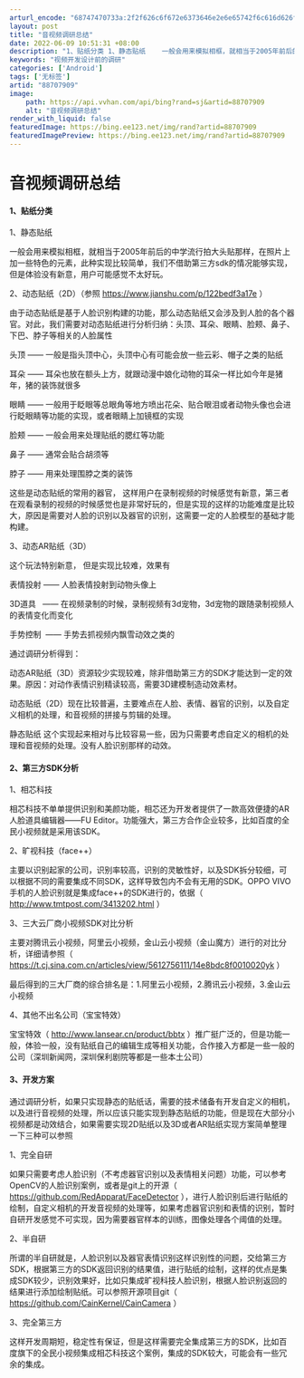 ```yaml
---
arturl_encode: "68747470733a:2f2f626c6f672e6373646e2e6e65742f6c616d626f6f5f636e:2f61727469636c652f64657461696c732f3838373037393039"
layout: post
title: "音视频调研总结"
date: 2022-06-09 10:51:31 +08:00
description: "1、贴纸分类 1、静态贴纸    一般会用来模拟相框，就相当于2005年前后的中学流行拍大头贴那样，"
keywords: "视频开发设计前的调研"
categories: ['Android']
tags: ['无标签']
artid: "88707909"
image:
    path: https://api.vvhan.com/api/bing?rand=sj&artid=88707909
    alt: "音视频调研总结"
render_with_liquid: false
featuredImage: https://bing.ee123.net/img/rand?artid=88707909
featuredImagePreview: https://bing.ee123.net/img/rand?artid=88707909
---
```


# 音视频调研总结

#### 1、贴纸分类

1、静态贴纸

一般会用来模拟相框，就相当于2005年前后的中学流行拍大头贴那样，在照片上加一些特色的元素，此种实现比较简单，我们不借助第三方sdk的情况能够实现，但是体验没有新意，用户可能感觉不太好玩。

2、动态贴纸（2D）（参照
<https://www.jianshu.com/p/122bedf3a17e>
）

由于动态贴纸是基于人脸识别构建的功能，那么动态贴纸又会涉及到人脸的各个器官。对此，我们需要对动态贴纸进行分析归纳：头顶、耳朵、眼睛、脸颊、鼻子、下巴、脖子等相关的人脸属性

头顶 —— 一般是指头顶中心，头顶中心有可能会放一些云彩、帽子之类的贴纸
  
耳朵 —— 耳朵也放在额头上方，就跟动漫中娘化动物的耳朵一样比如今年是猪年，猪的装饰就很多
  
眼睛 —— 一般用于眨眼等总眼角等地方喷出花朵、贴合眼泪或者动物头像也会进行眨眼睛等功能的实现，或者眼睛上加镜框的实现
  
脸颊 —— 一般会用来处理贴纸的腮红等功能
  
鼻子 —— 通常会贴合胡须等
  
脖子 —— 用来处理围脖之类的装饰

这些是动态贴纸的常用的器官， 这样用户在录制视频的时候感觉有新意，第三者在观看录制的视频的时候感觉也是非常好玩的，但是实现的这样的功能难度是比较大，原因是需要对人脸的识别以及器官的识别，这需要一定的人脸模型的基础才能构建。

3、动态AR贴纸（3D）

这个玩法特别新意， 但是实现比较难，效果有

表情投射 —— 人脸表情投射到动物头像上

3D道具   —— 在视频录制的时候，录制视频有3d宠物，3d宠物的跟随录制视频人的表情变化而变化

手势控制  —— 手势去抓视频内飘雪动效之类的

通过调研分析得到：
  
动态AR贴纸（3D）资源较少实现较难，除非借助第三方的SDK才能达到一定的效果。原因：对动作表情识别精读较高，需要3D建模制造动效素材。

动态贴纸（2D）现在比较普遍，主要难点在人脸、表情、器官的识别，以及自定义相机的处理，和音视频的拼接与剪辑的处理。

静态贴纸 这个实现起来相对与比较容易一些，因为只需要考虑自定义的相机的处理和音视频的处理。没有人脸识别那样的动效。

#### 2、第三方SDK分析

1、相芯科技

相芯科技不单单提供识别和美颜功能，相芯还为开发者提供了一款高效便捷的AR人脸道具编辑器——FU Editor。功能强大，第三方合作企业较多，比如百度的全民小视频就是采用该SDK。

2、旷视科技（face++）

主要以识别起家的公司，识别率较高，识别的灵敏性好，以及SDK拆分较细，可以根据不同的需要集成不同SDK，这样导致包内不会有无用的SDK。OPPO VIVO手机的人脸识别就是集成face++的SDK进行的，依据（
<http://www.tmtpost.com/3413202.html>
）

3、三大云厂商小视频SDK对比分析

主要对腾讯云小视频，阿里云小视频，金山云小视频（金山魔方）进行的对比分析，详细请参照（
<https://t.cj.sina.com.cn/articles/view/5612756111/14e8bdc8f0010020yk>
）

最后得到的三大厂商的综合排名是：1.阿里云小视频，2.腾讯云小视频，3.金山云小视频

4、其他不出名公司（宝宝特效）

宝宝特效（
<http://www.lansear.cn/product/bbtx>
）推广挺广泛的，但是功能一般，体验一般，没有贴纸自己的编辑生成等相关功能，合作接入方都是一些一般的公司（深圳新闻网，深圳保利剧院等都是一些本土公司）

#### 3、开发方案

通过调研分析，如果只实现静态的贴纸话，需要的技术储备有开发自定义的相机，以及进行音视频的处理，所以应该只能实现到静态贴纸的功能，但是现在大部分小视频都是动效结合，如果需要实现2D贴纸以及3D或者AR贴纸实现方案简单整理一下三种可以参照

1、完全自研

如果只需要考虑人脸识别（不考虑器官识别以及表情相关问题）功能，可以参考OpenCV的人脸识别案例，或者是git上的开源（
<https://github.com/RedApparat/FaceDetector>
），进行人脸识别后进行贴纸的绘制，自定义相机的开发音视频的处理等，如果考虑器官识别和表情的识别，暂时自研开发感觉不可实现，因为需要器官样本的训练，图像处理各个阈值的处理。

2、半自研

所谓的半自研就是，人脸识别以及器官表情识别这样识别性的问题，交给第三方SDK，根据第三方的SDK返回识别的结果值，进行贴纸的绘制，这样的优点是集成SDK较少，识别效果好，比如只集成旷视科技人脸识别，根据人脸识别返回的结果进行添加绘制贴纸。可以参照开源项目git（
<https://github.com/CainKernel/CainCamera>
）

3、完全第三方

这样开发周期短，稳定性有保证，但是这样需要完全集成第三方的SDK，比如百度旗下的全民小视频集成相芯科技这个案例，集成的SDK较大，可能会有一些冗余的集成。